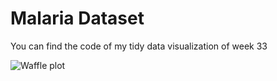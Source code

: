 
# Malaria Dataset

You can find the code of my tidy data visualization of week 33

![Waffle plot](tidytuesday/tidyviz/tidy_tuesday_week_33/tidy_tuesday_2018-11-13.png)

